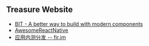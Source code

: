 ## Treasure Website

- [BIT - A better way to build with modern components](https://bit.dev/)
- [AwesomeReactNative](https://www.awesome-react-native.com/)
- [应用内测分发 --  fir.im](https://www.betaqr.com/)